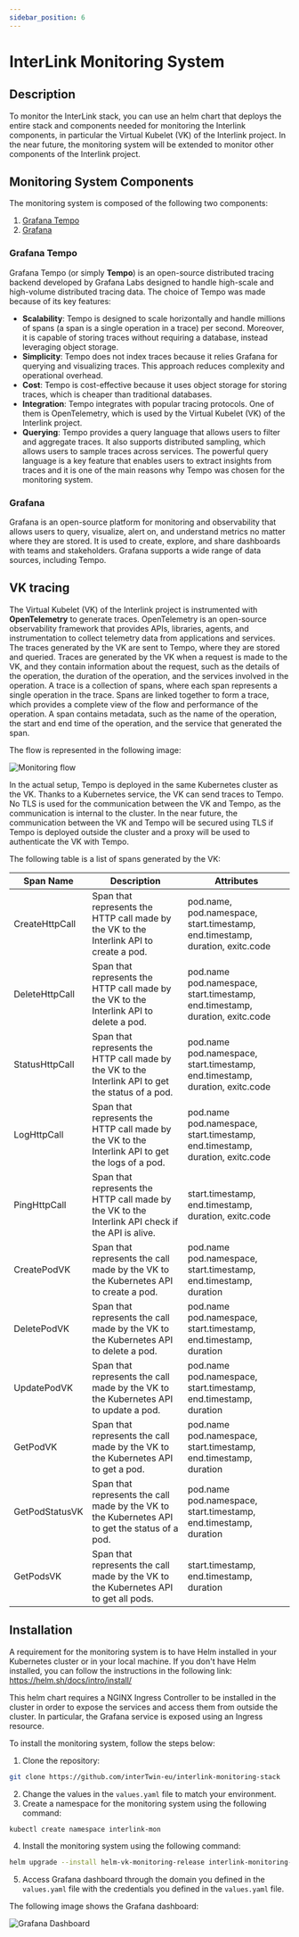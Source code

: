 ```yaml
---
sidebar_position: 6
---
```



# InterLink Monitoring System

## Description

To monitor the InterLink stack, you can use an helm chart that deploys the entire stack and components needed for monitoring the Interlink components, in particular the Virtual Kubelet (VK) 
of the Interlink project. In the near future, the monitoring system will be extended to monitor other components of the Interlink project.

## Monitoring System Components

The monitoring system is composed of the following two components:
1. [Grafana Tempo](https://grafana.com/docs/tempo/latest/)
2. [Grafana](https://grafana.com)

### Grafana Tempo

Grafana Tempo (or simply **Tempo**) is an open-source distributed tracing backend developed by Grafana Labs designed to handle high-scale and high-volume distributed tracing data.
The choice of Tempo was made because of its key features: 
- **Scalability**: Tempo is designed to scale horizontally and handle millions of spans (a span is a single operation in a trace) per second. Moreover, it is capable of storing traces without requiring a database, instead leveraging object storage.
- **Simplicity**: Tempo does not index traces because it relies Grafana for querying and visualizing traces. This approach reduces complexity and operational overhead.
- **Cost**: Tempo is cost-effective because it uses object storage for storing traces, which is cheaper than traditional databases.
- **Integration**: Tempo integrates with popular tracing protocols. One of them is OpenTelemetry, which is used by the Virtual Kubelet (VK) of the Interlink project.
- **Querying**: Tempo provides a query language that allows users to filter and aggregate traces. It also supports distributed sampling, which allows users to sample traces across services. The powerful query language is a key feature that enables users to extract insights from traces and it is one of the main reasons why Tempo was chosen for the monitoring system.

### Grafana

Grafana is an open-source platform for monitoring and observability that allows users to query, visualize, alert on, and understand metrics no matter where they are stored. It is used to create, explore, and share dashboards with teams and stakeholders. Grafana supports a wide range of data sources, including Tempo.


## VK tracing

The Virtual Kubelet (VK) of the Interlink project is instrumented with **OpenTelemetry** to generate traces. OpenTelemetry is an open-source observability framework that provides APIs, libraries, agents, and instrumentation to collect telemetry data from applications and services. The traces generated by the VK are sent to Tempo, where they are stored and queried. 
Traces are generated by the VK when a request is made to the VK, and they contain information about the request, such as the details of the operation, the duration of the operation, and the services involved in the operation. A trace is a collection of spans, where each span represents a single operation in the trace. Spans are linked together to form a trace, which provides a complete view of the flow and performance of the operation. A span contains metadata, such as the name of the operation, the start and end time of the operation, and the service that generated the span.

The flow is represented in the following image:

![Monitoring flow](./img/vk_tracing.png)

In the actual setup, Tempo is deployed in the same Kubernetes cluster as the VK. Thanks to a Kubernetes service, the VK can send traces to Tempo. 
No TLS is used for the communication between the VK and Tempo, as the communication is internal to the cluster.
In the near future, the communication between the VK and Tempo will be secured using TLS if Tempo is deployed outside the cluster and a proxy will be used to authenticate the VK with Tempo.

The following table is a list of spans generated by the VK:

| Span Name | Description | Attributes |
| --- | --- | --- |
| CreateHttpCall | Span that represents the HTTP call made by the VK to the Interlink API to create a pod. | pod.name, pod.namespace, start.timestamp, end.timestamp, duration, exitc.code |
| DeleteHttpCall | Span that represents the HTTP call made by the VK to the Interlink API to delete a pod. | pod.name pod.namespace, start.timestamp, end.timestamp, duration, exitc.code |
| StatusHttpCall | Span that represents the HTTP call made by the VK to the Interlink API to get the status of a pod. | pod.name pod.namespace, start.timestamp, end.timestamp, duration, exitc.code |
| LogHttpCall | Span that represents the HTTP call made by the VK to the Interlink API to get the logs of a pod. | pod.name pod.namespace, start.timestamp, end.timestamp, duration, exitc.code |
| PingHttpCall | Span that represents the HTTP call made by the VK to the Interlink API check if the API is alive. | start.timestamp, end.timestamp, duration, exitc.code |
| CreatePodVK | Span that represents the call made by the VK to the Kubernetes API to create a pod. | pod.name pod.namespace, start.timestamp, end.timestamp, duration |
| DeletePodVK | Span that represents the call made by the VK to the Kubernetes API to delete a pod. | pod.name pod.namespace, start.timestamp, end.timestamp, duration |
| UpdatePodVK | Span that represents the call made by the VK to the Kubernetes API to update a pod. | pod.name pod.namespace, start.timestamp, end.timestamp, duration |
| GetPodVK | Span that represents the call made by the VK to the Kubernetes API to get a pod. | pod.name pod.namespace, start.timestamp, end.timestamp, duration |
| GetPodStatusVK | Span that represents the call made by the VK to the Kubernetes API to get the status of a pod. | pod.name pod.namespace, start.timestamp, end.timestamp, duration |
| GetPodsVK | Span that represents the call made by the VK to the Kubernetes API to get all pods. | start.timestamp, end.timestamp, duration |

## Installation

A requirement for the monitoring system is to have Helm installed in your Kubernetes cluster or in your local machine. If you don't have Helm installed, you can follow the instructions in the following link: https://helm.sh/docs/intro/install/

This helm chart requires a NGINX Ingress Controller to be installed in the cluster in order to expose the services and access them from outside the cluster. 
In particular, the Grafana service is exposed using an Ingress resource. 

To install the monitoring system, follow the steps below:

1. Clone the repository:

```bash
git clone https://github.com/interTwin-eu/interlink-monitoring-stack
```

2. Change the values in the `values.yaml` file to match your environment. 
3. Create a namespace for the monitoring system using the following command:

```bash
kubectl create namespace interlink-mon
```
4. Install the monitoring system using the following command:

```bash
helm upgrade --install helm-vk-monitoring-release interlink-monitoring-stack/ -n interlink-mon --debug
```

5. Access Grafana dashboard through the domain you defined in the `values.yaml` file with the credentials you defined in the `values.yaml` file. 

The following image shows the Grafana dashboard:

![Grafana Dashboard](./img/dashboard.png)